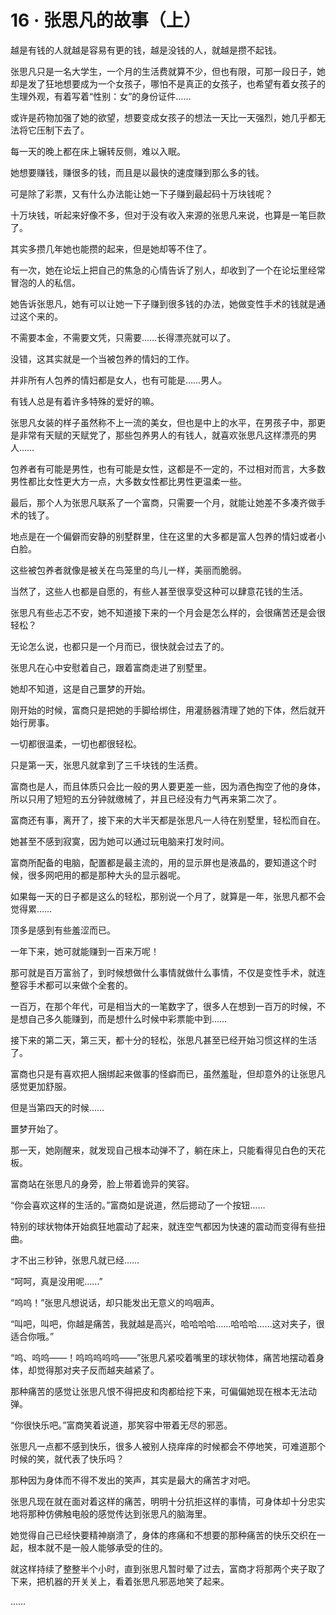 <link rel="stylesheet" href="../styles/text.css"/>
<h1>16 · 张思凡的故事（上）</h1>

越是有钱的人就越是容易有更的钱，越是没钱的人，就越是攒不起钱。

张思凡只是一名大学生，一个月的生活费就算不少，但也有限，可那一段日子，她却是发了狂地想要成为一个女孩子，哪怕不是真正的女孩子，也希望有着女孩子的生理外观，有着写着“性别：女”的身份证件……

或许是药物加强了她的欲望，想要变成女孩子的想法一天比一天强烈，她几乎都无法将它压制下去了。

每一天的晚上都在床上辗转反侧，难以入眠。

她想要赚钱，赚很多的钱，而且是以最快的速度赚到那么多的钱。

可是除了彩票，又有什么办法能让她一下子赚到最起码十万块钱呢？

十万块钱，听起来好像不多，但对于没有收入来源的张思凡来说，也算是一笔巨款了。

其实多攒几年她也能攒的起来，但是她却等不住了。

有一次，她在论坛上把自己的焦急的心情告诉了别人，却收到了一个在论坛里经常冒泡的人的私信。

她告诉张思凡，她有可以让她一下子赚到很多钱的办法，她做变性手术的钱就是通过这个来的。

不需要本金，不需要文凭，只需要……长得漂亮就可以了。

没错，这其实就是一个当被包养的情妇的工作。

并非所有人包养的情妇都是女人，也有可能是……男人。

有钱人总是有着许多特殊的爱好的嘛。

张思凡女装的样子虽然称不上一流的美女，但也是中上的水平，在男孩子中，那更是非常有天赋的天赋党了，那些包养男人的有钱人，就喜欢张思凡这样漂亮的男人……

包养者有可能是男性，也有可能是女性，这都是不一定的，不过相对而言，大多数男性都比女性更大方一点，大多数女性都比男性更温柔一些。

最后，那个人为张思凡联系了一个富商，只需要一个月，就能让她差不多凑齐做手术的钱了。

地点是在一个偏僻而安静的别墅群里，住在这里的大多都是富人包养的情妇或者小白脸。

这些被包养者就像是被关在鸟笼里的鸟儿一样，美丽而脆弱。

当然了，这些人也都是自愿的，有些人甚至很享受这种可以肆意花钱的生活。

张思凡有些忐忑不安，她不知道接下来的一个月会是怎么样的，会很痛苦还是会很轻松？

无论怎么说，也都只是一个月而已，很快就会过去了的。

张思凡在心中安慰着自己，跟着富商走进了别墅里。

她却不知道，这是自己噩梦的开始。

刚开始的时候，富商只是把她的手脚给绑住，用灌肠器清理了她的下体，然后就开始行房事。

一切都很温柔，一切也都很轻松。

只是第一天，张思凡就拿到了三千块钱的生活费。

富商也是人，而且体质只会比一般的男人要更差一些，因为酒色掏空了他的身体，所以只用了短短的五分钟就缴械了，并且已经没有力气再来第二次了。

富商还有事，离开了，接下来的大半天都是张思凡一人待在别墅里，轻松而自在。

她甚至不感到寂寞，因为她可以通过玩电脑来打发时间。

富商所配备的电脑，配置都是最主流的，用的显示屏也是液晶的，要知道这个时候，很多网吧用的都是那种大头的显示器呢。

如果每一天的日子都是这么的轻松，那别说一个月了，就算是一年，张思凡都不会觉得累……

顶多是感到有些羞涩而已。

一年下来，她可就能赚到一百来万呢！

那可就是百万富翁了，到时候想做什么事情就做什么事情，不仅是变性手术，就连整容手术都可以来做个全套的。

一百万，在那个年代，可是相当大的一笔数字了，很多人在想到一百万的时候，不是想自己多久能赚到，而是想什么时候中彩票能中到……

接下来的第二天，第三天，都十分的轻松，张思凡甚至已经开始习惯这样的生活了。

富商也只是有喜欢把人捆绑起来做事的怪癖而已，虽然羞耻，但却意外的让张思凡感觉更加舒服。

但是当第四天的时候……

噩梦开始了。

那一天，她刚醒来，就发现自己根本动弹不了，躺在床上，只能看得见白色的天花板。

富商站在张思凡的身旁，脸上带着诡异的笑容。

“你会喜欢这样的生活的。”富商如是说道，然后摁动了一个按钮……

特别的球状物体开始疯狂地震动了起来，就连空气都因为快速的震动而变得有些扭曲。

才不出三秒钟，张思凡就已经……

“呵呵，真是没用呢……”

“呜呜！”张思凡想说话，却只能发出无意义的呜咽声。

“叫吧，叫吧，你越是痛苦，我就越是高兴，哈哈哈哈……哈哈哈……这对夹子，很适合你哦。”

“呜、呜呜——！呜呜呜呜呜——”张思凡紧咬着嘴里的球状物体，痛苦地摆动着身体，却觉得那对夹子反而越夹越紧了。

那种痛苦的感觉让张思凡恨不得把皮和肉都给挖下来，可偏偏她现在根本无法动弹。

“你很快乐吧。”富商笑着说道，那笑容中带着无尽的邪恶。

张思凡一点都不感到快乐，很多人被别人挠痒痒的时候都会不停地笑，可难道那个时候的笑，就代表了快乐吗？

那种因为身体而不得不发出的笑声，其实是最大的痛苦才对吧。

张思凡现在就在面对着这样的痛苦，明明十分抗拒这样的事情，可身体却十分忠实地将那种仿佛触电般的感觉传达到张思凡的脑海里。

她觉得自己已经快要精神崩溃了，身体的疼痛和不想要的那种痛苦的快乐交织在一起，根本就不是一般人能够承受的住的。

就这样持续了整整半个小时，直到张思凡暂时晕了过去，富商才将那两个夹子取了下来，把机器的开关关上，看着张思凡邪恶地笑了起来。

……
